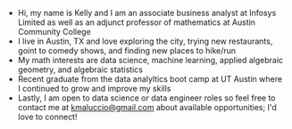 - Hi, my name is Kelly and I am an associate business analyst at Infosys Limited as well as an adjunct professor of mathematics at Austin Community College
- I live in Austin, TX and love exploring the city, trying new restaurants, goint to comedy shows, and finding new places to hike/run
- My math interests are data science, machine learning, applied algebraic geometry, and algebraic statistics
- Recent graduate from the data analyltics boot camp at UT Austin where I continued to grow and improve my skills
- Lastly, I am open to data science or data engineer roles so feel free to contact me at kmaluccio@gmail.com about available opportunities; I'd love to connect!

<!---
kmaluccio/kmaluccio is a ✨ special ✨ repository because its `README.md` (this file) appears on your GitHub profile.
You can click the Preview link to take a look at your changes.
--->
